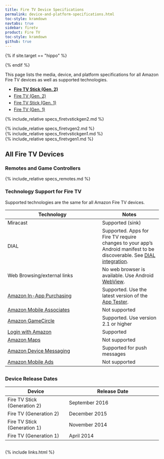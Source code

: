 ```yaml
---
title: Fire TV Device Specifications
permalink: device-and-platform-specifications.html
toc-style: kramdown
navtabs: true
sidebar: firetv
product: Fire TV
toc-style: kramdown
github: true
---
```


{% if site.target == "hippo" %}
<style> 
ul#profileTabs.nav.nav-tabs li { 
    margin: 5px; 
} 

ul#profileTabs.nav:after, ul#profileTabs.nav:before {
    display: inline-table !important;
    margin-bottom: 40px;
}

ul#profileTabs.nav-tabs>li.active>a, ul#profileTabs.nav-tabs>li.active>a:focus, ul#profileTabs.nav-tabs>li.active>a:hover {
font-weight: bold;
}
    
@media screen and (min-color-index:0) and(-webkit-min-device-pixel-ratio:0) 
{ @media {
ul#profileTabs.nav.nav:after, ul#profileTabs.nav.nav:before {
    display: inline-table !important;
    margin-bottom: 48px;
}
}}

table.grid {
margin-bottom: 30px;
}
</style>

<!--[if IE]>
<style>
    ul#profileTabs.nav:after, ul#profileTabs.nav:before {
        display: inline-table !important;
        margin-bottom: 48px;
    }
</style>
<![endif]-->

<style>
@media all and (-ms-high-contrast: none), (-ms-high-contrast: active) {
    ul#profileTabs.nav:after, ul#profileTabs.nav:before {
        display: inline-table !important;
        margin-bottom: 48px;
    }
}
</style>
{% endif %}

This page lists the media, device, and platform specifications for all Amazon Fire TV devices as well as supported technologies.

<ul id="profileTabs" class="nav nav-tabs">
   <li class="active"><a class="noCrossRef" href="#firetvstickgen2" data-toggle="tab">Fire TV Stick (Gen. 2)</a></li>
    <li><a class="noCrossRef" href="#firetvgen2" data-toggle="tab">Fire TV (Gen. 2)</a></li>
    <li><a class="noCrossRef" href="#firetvstickgen1" data-toggle="tab">Fire TV Stick (Gen. 1)</a></li>
    <li><a class="noCrossRef" href="#firetvgen1" data-toggle="tab">Fire TV (Gen. 1)</a></li>
</ul>

  <div class="tab-content">

<div role="tabpanel" class="tab-pane active" id="firetvstickgen2">

{% include_relative specs_firetvstickgen2.md %}
</div>
  
<div role="tabpanel" class="tab-pane" id="firetvgen2">
{% include_relative specs_firetvgen2.md %}
</div>


<div role="tabpanel" class="tab-pane" id="firetvstickgen1">
{% include_relative specs_firetvstickgen1.md %}
</div>

<div role="tabpanel" class="tab-pane" id="firetvgen1">
{% include_relative specs_firetvgen1.md %}
</div>
</div>

## All Fire TV Devices

### Remotes and Game Controllers

{% include_relative specs_remotes.md %}

### Technology Support for Fire TV

Supported technologies are the same for all Amazon Fire TV devices.

<table class="grid">
   <colgroup>
      <col width="40%" />
      <col width="25%" />
   </colgroup>
  <thead>
    <tr>
      <th>Technology</th>
      <th>Notes</th>
    </tr>
  </thead>
  <tbody>
    <tr>
      <td>Miracast</td>
      <td>Supported (sink)</td>
    </tr>
    <tr>
      <td>DIAL</td>
      <td>Supported. Apps for Fire TV require changes to your app’s Android manifest to be discoverable. See <a href="dial-integration.html">DIAL integration</a>.</td>
    </tr>
    <tr>
      <td>Web Browsing/external links</td>
      <td>No web browser is available. Use Android <a href="http://developer.android.com/reference/android/webkit/WebView.html">WebView</a>.</td>
    </tr>
    <tr>
      <td><a href="https://developer.amazon.com/public/apis/earn/in-app-purchasing">Amazon In-App Purchasing</a></td>
      <td>Supported. Use the latest version of the <a href="https://developer.amazon.com/public/apis/earn/in-app-purchasing/docs-v2/installing-and-configuring-app-tester">App Tester</a>.</td>
    </tr>
    <tr>
      <td><a href="https://developer.amazon.com/public/apis/earn/mobile-associates">Amazon Mobile Associates</a></td>
      <td>Not supported</td>
    </tr>
    <tr>
      <td><a href="https://developer.amazon.com/public/apis/engage/gamecircle">Amazon GameCircle</a></td>
      <td>Supported. Use version 2.1 or higher</td>
    </tr>
    <tr>
      <td><a href="http://login.amazon.com/">Login with Amazon</a></td>
      <td>Supported</td>
    </tr>
    <tr>
      <td><a href="https://developer.amazon.com/public/apis/experience/maps">Amazon Maps</a></td>
      <td>Not supported</td>
    </tr>
    <tr>
      <td><a href="https://developer.amazon.com/public/apis/engage/device-messaging">Amazon Device Messaging</a></td>
      <td>Supported for push messages</td>
    </tr>
    <tr>
      <td><a href="https://developer.amazon.com/public/apis/earn/mobile-ads">Amazon Mobile Ads</a></td>
      <td>Not supported</td>
    </tr>
  </tbody>
</table>

### Device Release Dates

<table class="grid">
   <colgroup>
      <col width="40%" />
      <col width="60%" />
   </colgroup>
  <thead>
    <tr>
      <th>Device</th>
      <th>Release Date</th>
    </tr>
  </thead>
  <tbody>
    <tr>
      <td>Fire TV Stick (Generation 2) </td>
      <td>September 2016 </td>
    </tr>
    <tr>
      <td>Fire TV (Generation 2) </td>
      <td>December 2015</td>
    </tr>
    <tr>
      <td>Fire TV Stick (Generation 1) </td>
      <td> November 2014 </td>
    </tr>
    <tr>
      <td>Fire TV (Generation 1)</td>
      <td>April 2014 </td>
    </tr>
  </tbody>
</table>

{% include links.html %}
